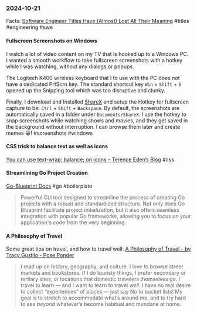 ### 2024-10-21
Facts: [Software Engineer Titles Have (Almost) Lost All Their Meaning](https://www.trevorlasn.com/blog/software-engineer-titles-have-almost-lost-all-their-meaning) #titles #engineering #swe

#### Fullscreen Screenshots on Windows
I watch a lot of video content on my TV that is hooked up to a Windows PC. I wanted a smooth workflow to take fullscreen screenshots with a hotkey while I was watching, without any dialogs or popups.

The Logitech K400 wireless keyboard that I  to use with the PC  does not have a dedicated PrtScrn key. The standard shortcut key `Win` + `Shift` + `S` opened up the Snipping tool which was too disruptive and clunky.

Finally, I download and Installed [ShareX](https://getsharex.com/) and setup the Hotkey for fullscreen capture to be: `Ctrl` + `Shift` + `Backspace`. By default, the screenshots are automatically saved in a folder under `Documents/ShareX`. I  use the hotkey to snap screenshots while watching shows and movies, and they get saved in the background without interruption. I can browse them later and create memes 😀! #screenshots #windows

#### CSS trick to balance text as well as icons
[You can use text-wrap: balance; on icons – Terence Eden’s Blog](https://shkspr.mobi/blog/2024/10/you-can-use-text-wrap-balance-on-icons/) #css

#### Streamlining Go Project Creation
[Go-Blueprint Docs](https://docs.go-blueprint.dev/) #go #boilerplate

> Powerful CLI tool designed to streamline the process of creating Go projects with a robust and standardized structure. Not only does Go Blueprint facilitate project initialization, but it also offers seamless integration with popular Go frameworks, allowing you to focus on your application's code from the very beginning.

#### A Philosophy of Travel
Some great tips on travel, and how to travel well: [A Philosophy of Travel - by Tracy Gustilo - Pose Ponder](https://www.pondercraft.com/p/a-philosophy-of-travel)

> I read up on history, geography, and culture. I love to browse street markets and bookstores. If I do touristy things, I prefer secondary or tertiary sites, or locations that domestic travelers themselves go. I travel to learn — and I want to learn to travel _well_. I have no real desire to collect “experiences” of places — just say No to bucket lists! My goal is to stretch to accommodate what’s around me, and to try hard to _see_ _beyond_ whatever’s become habitual and mundane at home.


